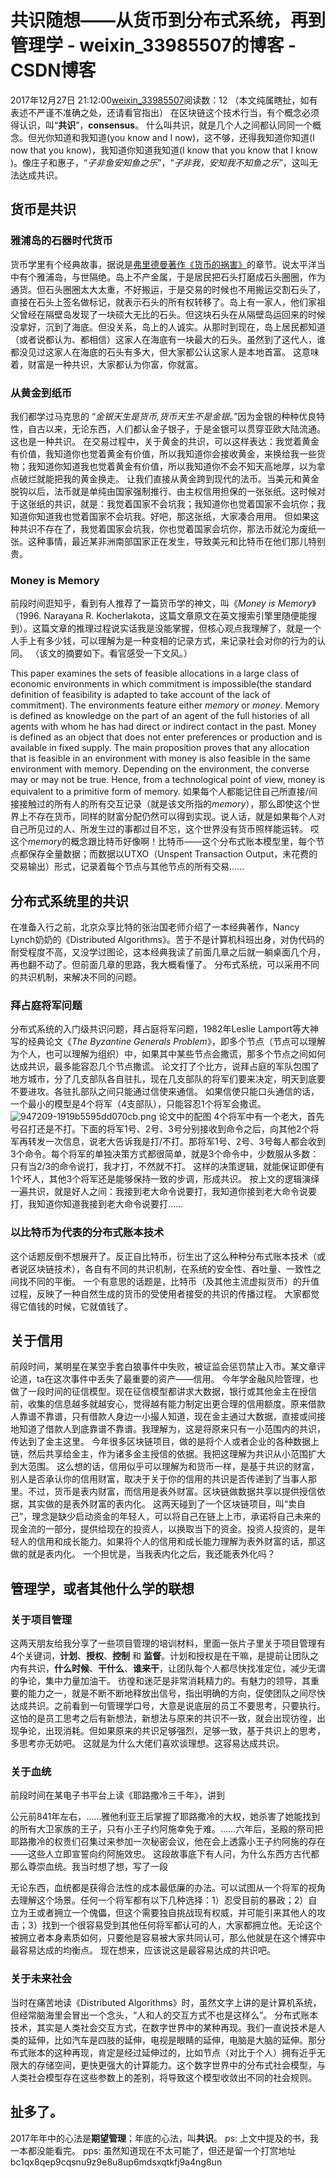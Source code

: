 # 共识随想——从货币到分布式系统，再到管理学 - weixin_33985507的博客 - CSDN博客
2017年12月27日 21:12:00[weixin_33985507](https://me.csdn.net/weixin_33985507)阅读数：12
（本文纯属瞎扯，如有表述不严谨不准确之处，还请看官指出）
在区块链这个技术行当，有个概念必须得认识，叫“**共识**”，**consensus**。
什么叫共识，就是几个人之间都认同同一个概念。但光你知道和我知道(you know and I now)，这不够，还得我知道你知道(I now that you know)，我知道你知道我知道(I know that you know that I know )。像庄子和惠子，“*子非鱼安知鱼之乐*”，“*子非我，安知我不知鱼之乐*”，这叫无法达成共识。
## 货币是共识
### 雅浦岛的石器时代货币
货币学里有个经典故事，据说是[弗里德曼著作《货币的祸害》](https://link.jianshu.com?t=http%3A%2F%2Fwww.360doc.com%2Fcontent%2F14%2F0216%2F12%2F177003_352913711.shtml)的章节。说太平洋当中有个雅浦岛，与世隔绝。岛上不产金属，于是居民把石头打磨成石头圈圈，作为通货。但石头圈圈太大太重，不好搬运，于是交易的时候也不用搬运交割石头了，直接在石头上签名做标记，就表示石头的所有权转移了。岛上有一家人，他们家祖父曾经在隔壁岛发现了一块硕大无比的石头。但这块石头在从隔壁岛运回来的时候没拿好，沉到了海底。但没关系，岛上的人诚实。从那时到现在，岛上居民都知道（或者说都认为、都相信）这家人在海底有一块最大的石头。虽然到了这代人，谁都没见过这家人在海底的石头有多大，但大家都公认这家人是本地首富。
这意味着，财富是一种共识，大家都认为你富，你就富。
### 从黄金到纸币
我们都学过马克思的 “*金银天生是货币,货币天生不是金银*。”因为金银的种种优良特性，自古以来，无论东西，人们都认金子银子，于是金银可以贯穿亚欧大陆流通。这也是一种共识。
在交易过程中，关于黄金的共识，可以这样表达：我觉着黄金有价值，我知道你也觉着黄金有价值，所以我知道你会接收黄金，来换给我一些货物；我知道你知道我也觉着黄金有价值，所以我知道你不会不知天高地厚，以为拿点破烂就能把我的黄金换走。
让我们直接从黄金跨到现代的法币。当美元和黄金脱钩以后，法币就是单纯由国家强制推行、由主权信用担保的一张张纸。这时候对于这张纸的共识，就是：我觉着国家不会坑我；我知道你也觉着国家不会坑你；我知道你知道我也觉着国家不会坑我。好吧，那这张纸，大家凑合用用。
但如果这种共识不存在了，我觉着国家会坑我，你也觉着国家会坑你，那法币就沦为废纸一张。这种事情，最近某非洲南部国家正在发生，导致美元和比特币在他们那儿特别贵。
### Money is Memory
前段时间逛知乎，看到有人推荐了一篇货币学的神文，叫《*Money is Memory*》（1996. Narayana R. Kocherlakota，这篇文章原文在英文搜索引擎里随便能搜到）。这篇文章的推理过程说实话我是没能掌握，但核心观点我理解了，就是一个人手上有多少钱，可以理解为是一种变相的记录方式，来记录社会对你的行为的认同。
（该文的摘要如下。看官感受一下文风。）
> 
This paper examines the sets of feasible allocations in a large class of economic environments in which commitment is impossible(the standard definition of feasibility is adapted to take account of the lack of commitment). The environments feature either *memory* or *money*. Memory is defined as knowledge on the part of an agent of the full histories of all agents with whom he has had direct or indirect contact in the past. Money is defined as an object that does not enter preferences or production and is available in fixed supply. The main proposition proves that any allocation that is feasible in an environment with money is also feasible in the same environment with memory. Depending on the environment, the converse may or may not be true. Hence, from a technological point of view, money is equivalent to a primitive form of memory.
如果每个人都能记住自己所直接/间接接触过的所有人的所有交互记录（就是该文所指的*memory*），那么即使这个世界上不存在货币，同样的财富分配仍然可以得到实现。说人话，就是如果每个人对自己所见过的人、所发生过的事都过目不忘，这个世界没有货币照样能运转。
哎这个*memory*的概念跟比特币好像啊！比特币——这个分布式账本模型里，每个节点都保存全量数据；而数据以UTXO（Unspent Transaction Output，未花费的交易输出）形式，记录着每个节点与其他节点的所有交易……
## 分布式系统里的共识
在准备入行之前，北京众享比特的张治国老师介绍了一本经典著作，Nancy Lynch奶奶的《Distributed Algorithms》。苦于不是计算机科班出身，对伪代码的耐受程度不高，又没学过图论，这本经典我读了前面几章之后就一躺桌面几个月，再也翻不动了。但前面几章的思路，我大概看懂了。
分布式系统，可以采用不同的共识机制，来解决不同的问题。
### 拜占庭将军问题
分布式系统的入门级共识问题，拜占庭将军问题，1982年Leslie Lamport等大神写的经典论文《*The Byzantine Generals Problem*》，即多个节点（节点可以理解为个人，也可以理解为组织）中，如果其中某些节点会撒谎，那多个节点之间如何达成共识，最多能容忍几个节点撒谎。
论文打了个比方，说拜占庭的军队包围了地方城市，分了几支部队各自驻扎，现在几支部队的将军们要来决定，明天到底要不要进攻。各驻扎部队之间只能通过信使来通信。
如果信使只能口头通信的话，一个最小的模型是4个将军（4支部队），只能容忍1个将军会撒谎。
![947209-1919b5595dd070cb.png](https://upload-images.jianshu.io/upload_images/947209-1919b5595dd070cb.png)
论文中的配图
4个将军中有一个老大，首先号召打还是不打。下面的将军1号、2号、3号分别接收到命令之后，向其他2个将军再转发一次信息，说老大告诉我是打/不打。那将军1号、2号、3号每人都会收到3个命令。每个将军的单独决策方式都很简单，就是3个命令中，少数服从多数：只有当2/3的命令说打，我才打，不然就不打。
这样的决策逻辑，就能保证即便有1个坏人，其他3个将军还是能够保持一致的步调，形成共识。
按上文的逻辑演绎一遍共识，就是好人之间：我接到老大命令说要打，我知道你接到老大命令说要打，我知道你知道我接到老大命令说要打……
### 以比特币为代表的分布式账本技术
这个话题反倒不想展开了。反正自比特币，衍生出了这么种种分布式账本技术（或者说区块链技术），各自有不同的共识机制，在系统的安全性、吞吐量、一致性之间找不同的平衡。
一个有意思的话题是，比特币（及其他主流虚拟货币）的升值过程，反映了一种自然生成的货币的受使用者接受的共识的传播过程。
大家都觉得它值钱的时候，它就值钱了。
## 关于信用
前段时间，某明星在某空手套白狼事件中失败，被证监会惩罚禁止入市。某文章评论道，ta在这次事件中丢失了最重要的资产——信用。
今年学金融风险管理，也做了一段时间的征信模型。现在征信模型都讲求大数据，银行或其他金主在授信前，收集的信息越多就越安心，觉得越有能力制定出更合理的信用额度。原来借款人靠谱不靠谱，只有借款人身边一小撮人知道，现在金主通过大数据，直接或间接地知道了借款人到底靠谱不靠谱。我理解为，这是将原来只有一小范围内的共识，传达到了金主这里。
今年很多区块链项目，做的是将个人或者企业的各种数据上链，然后共享给金主，作为诸多金主授信的依据。我把这理解为共识从小范围扩大到大范围。
这么想的话，信用似乎可以理解为和货币一样，是基于共识的财富，别人是否承认你的信用财富，取决于关于你的信用的共识是否传递到了当事人那里。不过，货币是表内财富，而信用是表外财富。区块链做数据共享以提供授信依据，其实做的是表外财富的表内化。
这两天碰到了一个区块链项目，叫“卖自己”，理念是缺少启动资金的年轻人，可以将自己在链上上市，承诺将自己未来的现金流的一部分，提供给现在的投资人，以换取当下的资金。投资人投资的，是年轻人的信用和成长能力。如果将个人的信用和成长能力理解为表外财富的话，那这做的就是表内化。
一个担忧是，当我表内化之后，我还能表外化吗？
## 管理学，或者其他什么学的联想
### 关于项目管理
这两天朋友给我分享了一些项目管理的培训材料，里面一张片子里关于项目管理有4个关键词，**计划**、**授权**、**控制** 和 **监督**。计划和授权是在干嘛，是提前让团队之内有共识，**什么时候**、**干什么**、**谁来干**，让团队每个人都尽快找准定位，减少无谓的争论，集中力量加油干。
彷徨和迷茫是非常消耗精力的。有魅力的领导，其重要的能力之一，就是不断不断地释放出信号，指出明确的方向，促使团队之间尽快达成共识。之前看到一句管理学口号，大意是说底层的员工不要思考，只要执行。这怕的是员工思考之后有新想法，新想法与原来的共识不一致，就会出现彷徨，出现争论，出现消耗。但如果原来的共识足够强烈，足够一致，基于共识上的思考，多思考亦无妨吧。
这就是为什么大佬们喜欢谈理想。这容易达成共识。
### 关于血统
前段时间在某电子书平台上读《耶路撒冷三千年》，讲到
> 
公元前841年左右，……雅他利亚王后掌握了耶路撒冷的大权，她杀害了她能找到的所有大卫家族的王子，只有小王子约阿施幸免于难。……六年后，圣殿的祭司把耶路撒冷的权贵们召集过来参加一次秘密会议，他在会上透露小王子约阿施的存在——这些人立即宣誓向约阿施效忠。
这段故事底下有人问，为什么东西方古代都那么尊崇血统。我当时想了想，写了一段
> 
无论东西，血统都是获得合法性的成本最低廉的办法。可以试图从一个将军的视角去理解这个场景。任何一个将军都有以下几种选择：1）忍受目前的暴政；2）自立为王或者拥立一个傀儡，但这个需要独自挑战现有权威，并可能引来其他人的攻击；3）找到一个很容易受到其他任何将军都认可的人，大家都拥立他。无论这个被拥立者本身素质如何，只要他是容易被大家共同认可，那么他就是在这个博弈中最容易达成的均衡点。
现在想来，应该说这是最容易达成的共识吧。
### 关于未来社会
当时在痛苦地读《Distributed Algorithms》时，虽然文字上讲的是计算机系统，但经常脑海里会冒出一个念头，“人和人的交互方式不也是这样么”。
分布式账本技术，其实是人类社会交互方式，在数字世界中的某种再现。我们一直说技术是人类的延伸，比如汽车是四肢的延伸，电视是眼睛的延伸，电脑是大脑的延伸。那分布式账本的这种再现，肯定是经过延伸过的，比如节点（对比于个人）拥有近乎无限大的存储空间，更快更强大的计算能力。这个数字世界中的分布式社会模型，与人类社会模型存在这些参数上的差别，将导致这个模型收敛出不同的社会规则。
## 扯多了。
2017年年中的心法是**期望管理**；年底的心法，叫**共识**。
ps: 上文中提及的书，我一本都没能看完。
pps: 虽然知道现在不太可能了，但还是留一个打赏地址
bc1qx8qep9cqsnu9z9e8u8up6mdsxqtkfj9a4ng8un
